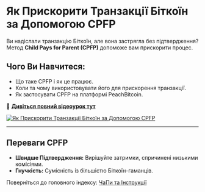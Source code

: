 # Як Прискорити Транзакції Біткоїн за Допомогою CPFP

Ви надіслали транзакцію Біткоїн, але вона застрягла без підтвердження? Метод **Child Pays for Parent (CPFP)** допоможе вам прискорити процес.  

## **Чого Ви Навчитеся:**
- Що таке CPFP і як це працює.  
- Коли та чому використовувати його для прискорення транзакції.  
- Як застосувати CPFP на платформі PeachBitcoin.  

🔗 **[Дивіться повний відеоурок тут](https://www.youtube.com/watch?v=24OtQkL0CxU)**  

[![Як Прискорити Транзакції Біткоїн за Допомогою CPFP](https://img.youtube.com/vi/24OtQkL0CxU/0.jpg)](https://www.youtube.com/watch?v=24OtQkL0CxU)  

---

## **Переваги CPFP**
- **Швидше Підтвердження:** Вирішуйте затримки, спричинені низькими комісіями.  
- **Гнучкість:** Сумісність із більшістю Біткоїн-гаманців.  

Поверніться до головного індексу: [ЧаПи та Інструкції](/faq/tutorials)
